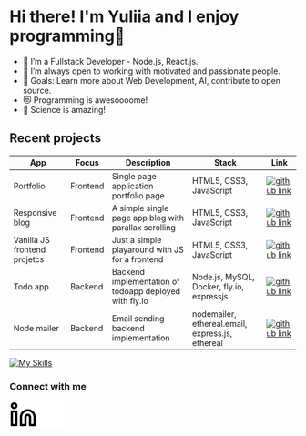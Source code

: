 # Hi there! I'm Yuliia and I enjoy programming👋
- 🌱 I’m a Fullstack Developer - Node.js, React.js.
- 👯 I’m always open to working with motivated and passionate people.
- 🥅 Goals: Learn more about Web Development, AI, contribute to open source.
- 😻 Programming is awesoooome!
- 🔬 Science is amazing!

## Recent projects

| App | Focus| Description | Stack | Link |
|--------|----|-------------|-----|------|
| Portfolio |Frontend| Single page application portfolio page | HTML5, CSS3, JavaScript | [![github link](https://skillicons.dev/icons?i=github)](https://github.com/yulsmir/my-portfolio-page) |
| Responsive blog |Frontend| A simple single page app blog with parallax scrolling | HTML5, CSS3, JavaScript | [![github link](https://skillicons.dev/icons?i=github)](https://github.com/yulsmir/responsive-blog) |
| Vanilla JS frontend projetcs |Frontend| Just a simple playaround with JS for a frontend | HTML5, CSS3, JavaScript | [![github link](https://skillicons.dev/icons?i=github)](https://github.com/yulsmir/javascript-vanilla)
|Todo   app|Backend|Backend implementation of todoapp deployed with fly.io| Node.js, MySQL, Docker, fly.io, expressjs | [![github link](https://skillicons.dev/icons?i=github)](https://github.com/yulsmir/foocoding/tree/master/Databases/Week3/todo-app)|
| Node mailer |Backend| Email sending backend implementation | nodemailer, ethereal.email, express.js, ethereal | [![github link](https://skillicons.dev/icons?i=github)](https://github.com/yulsmir/node-mailer)

[![My Skills](https://skillicons.dev/icons?i=js,html,css,mysql,docker,vscode,git,github,heroku)](https://skillicons.dev)

### Connect with me
[![website](./img/linkedin-light.svg)](https://linkedin.com/in/smirnovajuliar#gh-light-mode-only)
[![website](./img/linkedin-dark.svg)](https://linkedin.com/in/smirnovajulia#gh-dark-mode-only)
&nbsp;&nbsp;

